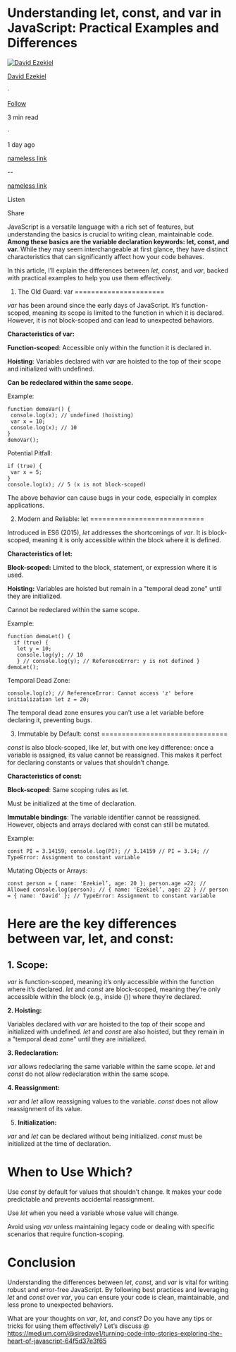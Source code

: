 Understanding let, const, and var in JavaScript: Practical Examples and Differences
===================================================================================

[![David Ezekiel](https://miro.medium.com/v2/da:true/resize:fill:88:88/0*_I_7Y21JAjTPVOpO)](https://medium.com/@siredave1?source=post_page---byline--64f5d37e3f65--------------------------------)

[David Ezekiel](https://medium.com/@siredave1?source=post_page---byline--64f5d37e3f65--------------------------------)

·

[Follow](https://medium.com/m/signin?actionUrl=https%3A%2F%2Fmedium.com%2F_%2Fsubscribe%2Fuser%2Fea7405f4fea4&operation=register&redirect=https%3A%2F%2Fmedium.com%2F%40siredave1%2Fturning-code-into-stories-exploring-the-heart-of-javascript-64f5d37e3f65&user=David+Ezekiel&userId=ea7405f4fea4&source=post_page-ea7405f4fea4--byline--64f5d37e3f65---------------------post_header-----------)

3 min read

·

1 day ago

[nameless link](https://medium.com/m/signin?actionUrl=https%3A%2F%2Fmedium.com%2F_%2Fvote%2Fp%2F64f5d37e3f65&operation=register&redirect=https%3A%2F%2Fmedium.com%2F%40siredave1%2Fturning-code-into-stories-exploring-the-heart-of-javascript-64f5d37e3f65&user=David+Ezekiel&userId=ea7405f4fea4&source=---header_actions--64f5d37e3f65---------------------clap_footer-----------)

--

[nameless link](https://medium.com/m/signin?actionUrl=https%3A%2F%2Fmedium.com%2F_%2Fbookmark%2Fp%2F64f5d37e3f65&operation=register&redirect=https%3A%2F%2Fmedium.com%2F%40siredave1%2Fturning-code-into-stories-exploring-the-heart-of-javascript-64f5d37e3f65&source=---header_actions--64f5d37e3f65---------------------bookmark_footer-----------)

Listen

Share

JavaScript is a versatile language with a rich set of features, but understanding the basics is crucial to writing clean, maintainable code. **Among these basics are the variable declaration keywords: let, const, and var.** While they may seem interchangeable at first glance, they have distinct characteristics that can significantly affect how your code behaves.

In this article, I’ll explain the differences between _let_, _const_, and _var_, backed with practical examples to help you use them effectively.

1. The Old Guard: var
======================

_var_ has been around since the early days of JavaScript. It’s function-scoped, meaning its scope is limited to the function in which it is declared. However, it is not block-scoped and can lead to unexpected behaviors.

**Characteristics of var:**

**Function-scoped**: Accessible only within the function it is declared in.

**Hoisting**: Variables declared with _var_ are hoisted to the top of their scope and initialized with undefined.

**Can be redeclared within the same scope.**

Example:

```
function demoVar() { 
 console.log(x); // undefined (hoisting)
 var x = 10; 
 console.log(x); // 10 
} 
demoVar(); 
```

Potential Pitfall:

```
if (true) { 
 var x = 5; 
} 
console.log(x); // 5 (x is not block-scoped) 
```

The above behavior can cause bugs in your code, especially in complex applications.

2. Modern and Reliable: let
============================

Introduced in ES6 (2015), _let_ addresses the shortcomings of _var_. It is block-scoped, meaning it is only accessible within the block where it is defined.

**Characteristics of let:**

**Block-scoped:** Limited to the block, statement, or expression where it is used.

**Hoisting:** Variables are hoisted but remain in a "temporal dead zone" until they are initialized.

Cannot be redeclared within the same scope.

Example:

```
function demoLet() { 
  if (true) { 
   let y = 10; 
   console.log(y); // 10
   } // console.log(y); // ReferenceError: y is not defined } 
demoLet(); 
```

Temporal Dead Zone:

```
console.log(z); // ReferenceError: Cannot access 'z' before initialization let z = 20; 
```

The temporal dead zone ensures you can’t use a let variable before declaring it, preventing bugs.

3. Immutable by Default: const
===============================

_const_ is also block-scoped, like _let_, but with one key difference: once a variable is assigned, its value cannot be reassigned. This makes it perfect for declaring constants or values that shouldn’t change.

**Characteristics of const:**

**Block-scoped**: Same scoping rules as let.

Must be initialized at the time of declaration.

**Immutable bindings**: The variable identifier cannot be reassigned. However, objects and arrays declared with const can still be mutated.

Example:

```
const PI = 3.14159; console.log(PI); // 3.14159 // PI = 3.14; // TypeError: Assignment to constant variable 
```

Mutating Objects or Arrays:

```
const person = { name: 'Ezekiel’, age: 20 }; person.age =22; // Allowed console.log(person); // { name: 'Ezekiel’, age: 22 } // person = { name: 'David' }; // TypeError: Assignment to constant variable 
```

Here are the key differences between var, let, and const:
=========================================================

**1. Scope**:
--------------

_var_ is function-scoped, meaning it’s only accessible within the function where it’s declared.
_let_ and _const_ are block-scoped, meaning they’re only accessible within the block (e.g., inside {}) where they’re declared.

**2. Hoisting:**

Variables declared with _var_ are hoisted to the top of their scope and initialized with undefined.
_let_ and _const_ are also hoisted, but they remain in a "temporal dead zone" until they are initialized.

**3. Redeclaration:**

_var_ allows redeclaring the same variable within the same scope.
_let_ and _const_ do not allow redeclaration within the same scope.

**4. Reassignment:**

_var_ and _let_ allow reassigning values to the variable.
_const_ does not allow reassignment of its value.

5. **Initialization:**

_var_ and _let_ can be declared without being initialized.
_const_ must be initialized at the time of declaration.

**When to Use Which?**
======================

Use _const_ by default for values that shouldn’t change. It makes your code predictable and prevents accidental reassignment.

Use _let_ when you need a variable whose value will change.

Avoid using _var_ unless maintaining legacy code or dealing with specific scenarios that require function-scoping.

Conclusion
==========

Understanding the differences between _let_, _const_, and _var_ is vital for writing robust and error-free JavaScript. By following best practices and leveraging _let_ and _const_ over _var_, you can ensure your code is clean, maintainable, and less prone to unexpected behaviors.

What are your thoughts on _var_, _let_, and _const_? Do you have any tips or tricks for using them effectively? Let’s discuss @  https://medium.com/@siredave1/turning-code-into-stories-exploring-the-heart-of-javascript-64f5d37e3f65
